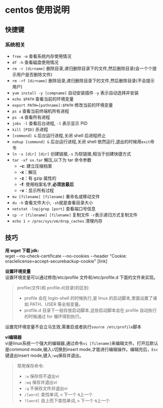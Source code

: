 # centos 使用说明

## 快捷键

### 系统相关

- `free -m` 查看系统内存使用情况
- `df -h` 查看磁盘使用情况
- `rm -r [dirname]` 删除目录,递归删除目录下的文件,然后删除目录(会一个个提示用户是否删除文件)
- `rm -rf [dirname]` 删除目录,递归删除目录下的文件,然后删除目录(不会提示用户)
- `yum install -y [compname]` 自动安装插件 `-y` 表示自动选择并安装
- `echo $PATH` 查看当前的环境变量
- `export PATH=[pathname]:$PATH` 修改当前的环境变量
- `ps a` 查看当前终端机所有进程
- `ps -A` 查看所有进程
- `jobs -l` 查看后台进程, `-l` 表示显示 PID
- `kill [PID]` 杀进程
- `[commond] &` 后台运行进程,关闭 shell 后进程终止
- `nohup [commond] &` 后台运行进程,关闭 shell 依然运行,退出的时候用`exit`命令
- `ln -s [dir] [dir]` 创建链接,`-s` 为软链接,相当于创建快捷方式
- `tar -xf xx.tar` 解压,以下为 tar 命令参数
  - **-c**: 建立压缩档案
  - **-x**：解压
  - **-z**：有 gzip 属性的
  - **-f**: 使用档案名字,**必须放最后**
  - **-v**：显示所有过程
- `mv [filename] [filename]` 重命名或移动文件
- `du -h` 查看文件大小, `-sh`就是查看目录大小
- `netstat -lnp|grep [port]` 查看端口号信息
- `cp -r [filename] [filename]` 复制文件 `-r`表示递归方式复制文件
- `echo 1 > /proc/sys/vm/drop_caches` 清理内存

## 技巧

**用 wget 下载 jdk:**<br/>
wget --no-check-certificate --no-cookies --header "Cookie: oraclelicense=accept-securebackup-cookie" [link]

**设置环境变量**<br/>
设置环境变量可以通过修改/etc/profile 文件和/etc/profile.d 下面的文件来实现。

> profile(文件)和 profile.d(目录)的区别:
>
> - profile 会在 login-shell 的时候执行,是 linux 的启动脚本,里面设置了诸如 PATH、USER 等全局变量。
> - profile.d 目录下一般存放启动脚本,这些启动脚本会在 profile 自动执行的时候通过 for 循环得到执行。

设置完环境变量不会立马生效,需重启或者执行`source /etc/profile`脚本

**vi编辑器**<br/>
vi是linux系统一个强大的编辑器,通过命令`vi [filename]`来编辑文件。打开后默认是commond mode,输入`i`切换到insert mode,才能进行编辑操作。编辑完后，`Esc`键退出insert mode,键入`:wq`保存并退出。
> 常用保存命令: 
> - `:w` 保存但不退出vi
> - `:wq` 保存并退出vi
> - `:q` 不保存文件并退出vi
> - `/[word]` 查找单词, `n` 下一个 `N`上一个
> - `?[word]` 自上而下查找单词, `n` 下一个 `N`上一个